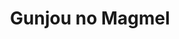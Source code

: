 --- 
title: "Gunjou no Magmel"
publishdate: "2019-9-19T16:48:46+02:00"
src: "https://365manga.net/manga/gunjou-no-magmel"
image: "https://data.365manga.net/images/thumbnails/1800-gunjou-no-magmel.jpg"
description: "One day in the middle of the pacific ocean a miracle occurred, a new continent appeared out of nowhere! The new continent was the home for new & mysterious plants, creatures & minerals! Humanity is excited as the age of exploration has returned."
---
